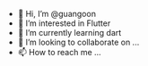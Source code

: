 - 👋 Hi, I’m @guangoon
- 👀 I’m interested in Flutter
- 🌱 I’m currently learning dart
- 💞️ I’m looking to collaborate on ...
- 📫 How to reach me ...

<!---
guangoon/guangoon is a ✨ special ✨ repository because its `README.md` (this file) appears on your GitHub profile.
You can click the Preview link to take a look at your changes.
--->
